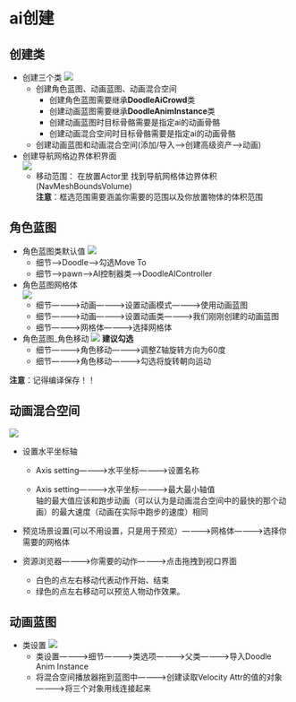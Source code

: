 # ai创建
## 创建类
- 创建三个类
  ![](主界面.jpg)
  - 创建角色蓝图、动画蓝图、动画混合空间
    - 创建角色蓝图需要继承**DoodleAiCrowd**类 
    - 创建动画蓝图需要继承**DoodleAnimInstance**类
    - 创建动画蓝图时目标骨骼需要是指定ai的动画骨骼
    - 创建动画混合空间时目标骨骼需要是指定ai的动画骨骼
  - 创建动画蓝图和动画混合空间(添加/导入——>创建高级资产——>动画)  
- 创建导航网格边界体积界面  
![](设置导航网格边界体积界面.jpg)
  - 移动范围： 在放置Actor里 找到导航网格体边界体积(NavMeshBoundsVolume)  
  **注意**：框选范围需要涵盖你需要的范围以及你放置物体的体积范围 

## 角色蓝图

- 角色蓝图类默认值
  ![](角色蓝图类默认值.jpg)
  - 细节——>Doodle——>勾选Move To
  - 细节——>pawn——>AI控制器类——>DoodleAIController    
- 角色蓝图网格体  
  ![](角色蓝图网格体.jpg)  
  - 细节————>动画————>设置动画模式————>使用动画蓝图  
  - 细节————>动画————>设置动画类————>我们刚刚创建的动画蓝图
  - 细节————>网格体————>选择网格体  
- 角色蓝图_角色移动
  ![](角色蓝图_角色移动.jpg)
  **建议勾选**
  - 细节————>角色移动————>调整Z轴旋转方向为60度
  - 细节————>角色移动————>勾选将旋转朝向运动

**注意**：记得编译保存！！
## 动画混合空间
![](动画混合空间.jpg) 
- 设置水平坐标轴   
  - Axis setting————>水平坐标————>设置名称   

  - Axis setting————>水平坐标————>最大最小轴值   
    轴的最大值应该和跑步动画（可以认为是动画混合空间中的最快的那个动画）的最大速度（动画在实际中跑步的速度）相同


- 预览场景设置(可以不用设置，只是用于预览）————>网格体————>选择你需要的网格体 
- 资源浏览器————>你需要的动作————>点击拖拽到视口界面
  - 白色的点左右移动代表动作开始、结束
  - 绿色的点左右移动可以预览人物动作效果。

## 动画蓝图
- 类设置
![](动画蓝图类设置.jpg)
  - 类设置————>细节————>类选项————>父类————>导入Doodle Anim Instance  
  - 将混合空间播放器拖到蓝图中————>创建读取Velocity Attr的值的对象————>将三个对象用线连接起来
 
 





